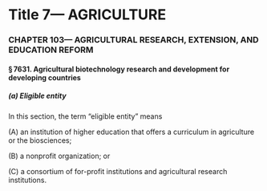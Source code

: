 
# Title 7— AGRICULTURE
### CHAPTER 103— AGRICULTURAL RESEARCH, EXTENSION, AND EDUCATION REFORM
#### § 7631. Agricultural biotechnology research and development for developing countries
##### (a) Eligible entity

In this section, the term “eligible entity” means

(A) an institution of higher education that offers a curriculum in agriculture or the biosciences;

(B) a nonprofit organization; or

(C) a consortium of for-profit institutions and agricultural research institutions.

